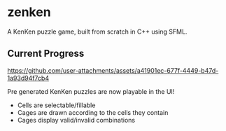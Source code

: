 # zenken
A KenKen puzzle game, built from scratch in C++ using SFML.

## Current Progress
https://github.com/user-attachments/assets/a41901ec-677f-4449-b47d-1a93d94f7cb4

Pre generated KenKen puzzles are now playable in the UI!

- Cells are selectable/fillable
- Cages are drawn according to the cells they contain
- Cages display valid/invalid combinations
